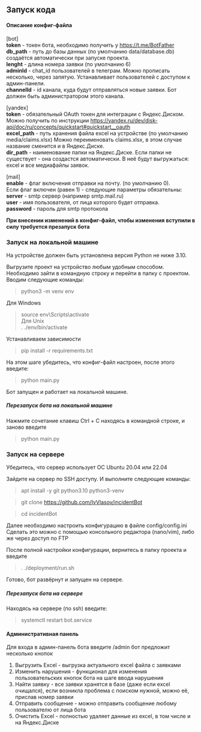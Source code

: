 ## Запуск кода


#### Описание конфиг-файла
[bot]  
**token** - токен бота, необходимо получить у https://t.me/BotFather  
**db_path** - путь до базы данных (по умолчанию data/database.db) 
создаётся автоматически при запуске проекта. \
**lenght** - длина номера заявки (по умолчанию 6)  
**adminId** - chat_id пользователей в телеграм. Можно прописать несколько, через запятую. Устанавливает пользователей с доступом к админ-панели.\
**channelId** - id канала, куда будут отправляться новые заявки. Бот должен быть администратором этого канала. 

[yandex]  
**token** - обязательный OAuth токен для интеграции с Яндекс.Диском. Можно получить по инструкции https://yandex.ru/dev/disk-api/doc/ru/concepts/quickstart#quickstart__oauth  
**excel_path** - путь хранения файла excel на устройстве (по умолчанию media/claims.xlsx) 
Можно переименовать claims.xlsx, в этом случае название сменится и в Яндекс.Диске.  
**dir_path** - наименование папки на Яндекс.Диске. Если папки не существует - она создастся автоматически. В неё будут выгружаться: excel и все медиафайлы заявок.  

[mail]  
**enable** - флаг включения отправки на почту. (по умолчанию 0).  
Если флаг включен (равен 1) - следующие параметры обязательны:  
**server** - smtp сервер (например smtp.mail.ru)  
**user** - имя пользователя, от лица которого будет отправка.  
**password** - пароль для smtp протокола  

**При внесении изменений в конфиг-файл, чтобы изменения вступили в силу требуется презапуск бота**  

### Запуск на локальной машине  
На устройстве должен быть установлена версия Python не ниже 3.10.  

Выгрузите проект на устройство любым удобным способом.  
Необходимо зайти в командную строку и перейти в папку с проектом.  
Вводим следующие команды:  

> python3 -m venv env  

Для Windows  
> source env\Scripts\activate  
Для Unix  
> . ./env/bin/activate  

Устанавливаем зависимости  
> pip install -r requirements.txt  

На этом шаге убедитесь, что конфиг-файл настроен, после этого введите:  
> python main.py  

Бот запущен и работает на локальной машине.  

##### Перезапуск бота на локальной машине  
Нажмите сочетание клавиш Ctrl +  C находясь в командной строке, и заново введите  
> python main.py  

### Запуск на сервере

Убедитесь, что сервер использует ОС Ubuntu 20.04 или 22.04

Зайдите на сервер по SSH доступу. И выполните следующие команды:

> apt install -y git python3.10 python3-venv

> git clone https://github.com/IvVlasov/incidentBot

> cd incidentBot

Далее необходимо настроить конфигурацию в файле config/config.ini
Сделать это можно с помощью консольного редактора (nano/vim), либо же через доступ по FTP

После полной настройки конфигурации, вернитесь в папку проекта и введите

> . ./deployment/run.sh

Готово, бот развёрнут и запущен на сервере.

##### Перезапуск бота на сервере
Находясь на сервере (по ssh) введите:
>systemctl restart bot.service


#### Административная панель

Для входа в админ-панель бота введите /admin
бот предложит несколько кнопок
1. Выгрузить Excel - выгрузка актуального excel файла с заявками
2. Изменить нарушения - функционал для изменения пользовательских кнопок бота на шаге ввода нарушения
3. Найти заявку - все заявки хранятся в базе (даже если excel очищался), если возникла проблема с поиском нужной, можно её, прислав номер заявки
4. Отправить сообщение - можно отправить сообщение любому пользователю от лица бота
5. Очистить Excel - полностью удаляет данные из excel, в том числе и на Яндекс.Диске

